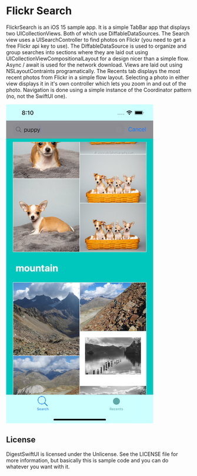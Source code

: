 # Flickr Search

FlickrSearch is an iOS 15 sample app. It is a simple TabBar app that displays two UICollectionViews. Both of which use DiffableDataSources. The Search view uses a UISearchController to find photos on Flickr (you need to get a free Flickr api key to use). The DiffableDataSource is used to organize and group searches into sections where they are laid out using UICollectionViewCompositionalLayout for a design nicer than a simple flow. Async / await is used for the network download. Views are laid out using NSLayoutContraints programatically. The Recents tab displays the most recent photos from Flickr in a simple flow layout. Selecting a photo in either view displays it in it's own controller which lets you zoom in and out of the photo. Navigation is done using a simple instance of the Coordinator pattern (no, not the SwiftUI one).



<img src="Screenshot.png" width="400">


## License

DigestSwiftUI is licensed under the Unlicense. See the LICENSE file for more information, but basically this is sample code and you can do whatever you want with it.
